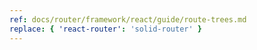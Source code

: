 ```yaml
---
ref: docs/router/framework/react/guide/route-trees.md
replace: { 'react-router': 'solid-router' }
---
```

